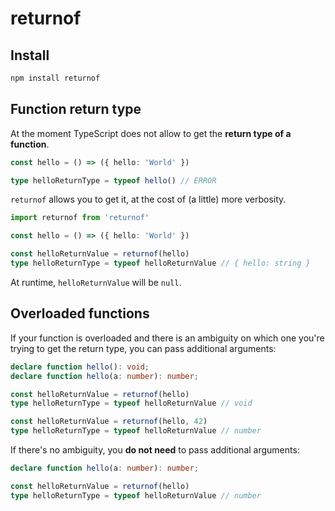 returnof
========

Install
-------

```sh
npm install returnof
```


Function return type
--------------------

At the moment TypeScript does not allow to get the **return type of a function**.

```ts
const hello = () => ({ hello: 'World' })

type helloReturnType = typeof hello() // ERROR
```

`returnof` allows you to get it, at the cost of (a little) more verbosity.

```ts
import returnof from 'returnof'

const hello = () => ({ hello: 'World' })

const helloReturnValue = returnof(hello)
type helloReturnType = typeof helloReturnValue // { hello: string }
```

At runtime, `helloReturnValue` will be `null`.


Overloaded functions
--------------------

If your function is overloaded and there is an ambiguity on which one you're trying to get the return type, you can pass additional arguments:

```ts
declare function hello(): void;
declare function hello(a: number): number;

const helloReturnValue = returnof(hello)
type helloReturnType = typeof helloReturnValue // void

const helloReturnValue = returnof(hello, 42)
type helloReturnType = typeof helloReturnValue // number
```

If there's no ambiguity, you **do not need** to pass additional arguments:

```ts
declare function hello(a: number): number;

const helloReturnValue = returnof(hello)
type helloReturnType = typeof helloReturnValue // number
```

